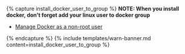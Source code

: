 {% capture install_docker_user_to_group %}
**NOTE: When you install docker, don't forget add your linux user to docker group**
- [Manage Docker as a non-root user](https://docs.docker.com/engine/install/linux-postinstall/#manage-docker-as-a-non-root-user)
  
{% endcapture %}
{% include templates/warn-banner.md content=install_docker_user_to_group %}